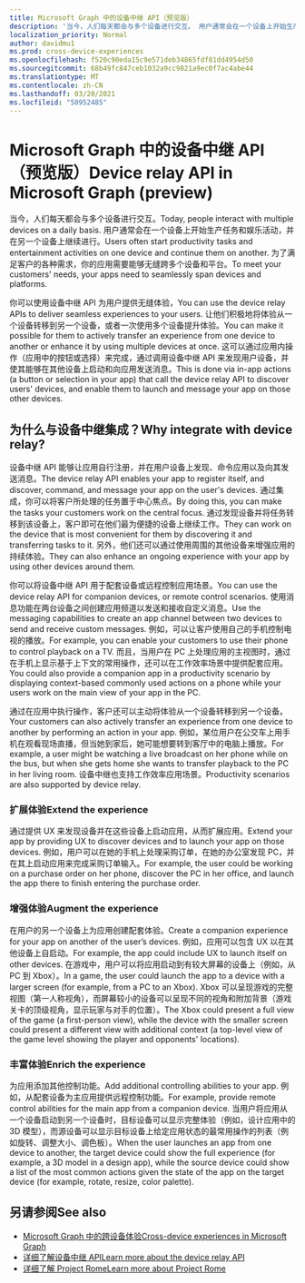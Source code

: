 ```yaml
---
title: Microsoft Graph 中的设备中继 API（预览版）
description: '当今，人们每天都会与多个设备进行交互。 用户通常会在一个设备上开始生产任务和娱乐活动，并在另一个设备上继续进行。 为了满足客户的各种需求，你的应用需要能够无缝跨多个设备和平台。 '
localization_priority: Normal
author: davidmu1
ms.prod: cross-device-experiences
ms.openlocfilehash: f520c90eda15c9e571deb34865fdf81dd4954d50
ms.sourcegitcommit: 68b49fc847ceb1032a9cc9821a9ec0f7ac4abe44
ms.translationtype: MT
ms.contentlocale: zh-CN
ms.lasthandoff: 03/20/2021
ms.locfileid: "50952485"
---
```

# <a name="device-relay-api-in-microsoft-graph-preview"></a><span data-ttu-id="b8fa4-105">Microsoft Graph 中的设备中继 API（预览版）</span><span class="sxs-lookup"><span data-stu-id="b8fa4-105">Device relay API in Microsoft Graph (preview)</span></span>

<span data-ttu-id="b8fa4-106">当今，人们每天都会与多个设备进行交互。</span><span class="sxs-lookup"><span data-stu-id="b8fa4-106">Today, people interact with multiple devices on a daily basis.</span></span> <span data-ttu-id="b8fa4-107">用户通常会在一个设备上开始生产任务和娱乐活动，并在另一个设备上继续进行。</span><span class="sxs-lookup"><span data-stu-id="b8fa4-107">Users often start productivity tasks and entertainment activities on one device and continue them on another.</span></span> <span data-ttu-id="b8fa4-108">为了满足客户的各种需求，你的应用需要能够无缝跨多个设备和平台。</span><span class="sxs-lookup"><span data-stu-id="b8fa4-108">To meet your customers' needs, your apps need to seamlessly span devices and platforms.</span></span> 

<span data-ttu-id="b8fa4-109">你可以使用设备中继 API 为用户提供无缝体验，</span><span class="sxs-lookup"><span data-stu-id="b8fa4-109">You can use the device relay APIs to deliver seamless experiences to your users.</span></span> <span data-ttu-id="b8fa4-110">让他们积极地将体验从一个设备转移到另一个设备，或者一次使用多个设备提升体验。</span><span class="sxs-lookup"><span data-stu-id="b8fa4-110">You can make it possible for them to actively transfer an experience from one device to another or enhance it by using multiple devices at once.</span></span> <span data-ttu-id="b8fa4-111">这可以通过应用内操作（应用中的按钮或选择）来完成，通过调用设备中继 API 来发现用户设备，并使其能够在其他设备上启动和向应用发送消息。</span><span class="sxs-lookup"><span data-stu-id="b8fa4-111">This is done via in-app actions (a button or selection in your app) that call the device relay API to discover users' devices, and enable them to launch and message your app on those other devices.</span></span>

## <a name="why-integrate-with-device-relay"></a><span data-ttu-id="b8fa4-112">为什么与设备中继集成？</span><span class="sxs-lookup"><span data-stu-id="b8fa4-112">Why integrate with device relay?</span></span>

<span data-ttu-id="b8fa4-113">设备中继 API 能够让应用自行注册，并在用户设备上发现、命令应用以及向其发送消息。</span><span class="sxs-lookup"><span data-stu-id="b8fa4-113">The device relay API enables your app to register itself, and discover, command, and message your app on the user's devices.</span></span> <span data-ttu-id="b8fa4-114">通过集成，你可以将客户所处理的任务置于中心焦点。</span><span class="sxs-lookup"><span data-stu-id="b8fa4-114">By doing this, you can make the tasks your customers work on the central focus.</span></span> <span data-ttu-id="b8fa4-115">通过发现设备并将任务转移到该设备上，客户即可在他们最为便捷的设备上继续工作。</span><span class="sxs-lookup"><span data-stu-id="b8fa4-115">They can work on the device that is most convenient for them by discovering it and transferring tasks to it.</span></span> <span data-ttu-id="b8fa4-116">另外，他们还可以通过使用周围的其他设备来增强应用的持续体验。</span><span class="sxs-lookup"><span data-stu-id="b8fa4-116">They can also enhance an ongoing experience with your app by using other devices around them.</span></span>

<span data-ttu-id="b8fa4-117">你可以将设备中继 API 用于配套设备或远程控制应用场景。</span><span class="sxs-lookup"><span data-stu-id="b8fa4-117">You can use the device relay API for companion devices, or remote control scenarios.</span></span> <span data-ttu-id="b8fa4-118">使用消息功能在两台设备之间创建应用频道以发送和接收自定义消息。</span><span class="sxs-lookup"><span data-stu-id="b8fa4-118">Use the messaging capabilities to create an app channel between two devices to send and receive custom messages.</span></span> <span data-ttu-id="b8fa4-119">例如，可以让客户使用自己的手机控制电视的播放。</span><span class="sxs-lookup"><span data-stu-id="b8fa4-119">For example, you can enable your customers to use their phone to control playback on a TV.</span></span> <span data-ttu-id="b8fa4-120">而且，当用户在 PC 上处理应用的主视图时，通过在手机上显示基于上下文的常用操作，还可以在工作效率场景中提供配套应用。</span><span class="sxs-lookup"><span data-stu-id="b8fa4-120">You could also provide a companion app in a productivity scenario by displaying context-based commonly used actions on a phone while your users work on the main view of your app in the PC.</span></span>

<span data-ttu-id="b8fa4-121">通过在应用中执行操作，客户还可以主动将体验从一个设备转移到另一个设备。</span><span class="sxs-lookup"><span data-stu-id="b8fa4-121">Your customers can also actively transfer an experience from one device to another by performing an action in your app.</span></span> <span data-ttu-id="b8fa4-122">例如，某位用户在公交车上用手机在观看现场直播，但当她到家后，她可能想要转到客厅中的电脑上播放。</span><span class="sxs-lookup"><span data-stu-id="b8fa4-122">For example, a user might be watching a live broadcast on her phone while on the bus, but when she gets home she wants to transfer playback to the PC in her living room.</span></span> <span data-ttu-id="b8fa4-123">设备中继也支持工作效率应用场景。</span><span class="sxs-lookup"><span data-stu-id="b8fa4-123">Productivity scenarios are also supported by device relay.</span></span> 

### <a name="extend-the-experience"></a><span data-ttu-id="b8fa4-124">扩展体验</span><span class="sxs-lookup"><span data-stu-id="b8fa4-124">Extend the experience</span></span>

<span data-ttu-id="b8fa4-125">通过提供 UX 来发现设备并在这些设备上启动应用，从而扩展应用。</span><span class="sxs-lookup"><span data-stu-id="b8fa4-125">Extend your app by providing UX to discover devices and to launch your app on those devices.</span></span> <span data-ttu-id="b8fa4-126">例如，用户可以在她的手机上处理采购订单，在她的办公室发现 PC，并在其上启动应用来完成采购订单输入。</span><span class="sxs-lookup"><span data-stu-id="b8fa4-126">For example, the user could be working on a purchase order on her phone, discover the PC in her office, and launch the app there to finish entering the purchase order.</span></span>  

### <a name="augment-the-experience"></a><span data-ttu-id="b8fa4-127">增强体验</span><span class="sxs-lookup"><span data-stu-id="b8fa4-127">Augment the experience</span></span>

<span data-ttu-id="b8fa4-128">在用户的另一个设备上为应用创建配套体验。</span><span class="sxs-lookup"><span data-stu-id="b8fa4-128">Create a companion experience for your app on another of the user’s devices.</span></span> <span data-ttu-id="b8fa4-129">例如，应用可以包含 UX 以在其他设备上自启动。</span><span class="sxs-lookup"><span data-stu-id="b8fa4-129">For example, the app could include UX to launch itself on other devices.</span></span> <span data-ttu-id="b8fa4-130">在游戏中，用户可以将应用启动到有较大屏幕的设备上（例如，从 PC 到 Xbox）。</span><span class="sxs-lookup"><span data-stu-id="b8fa4-130">In a game, the user could launch the app to a device with a larger screen (for example, from a PC to an Xbox).</span></span> <span data-ttu-id="b8fa4-131">Xbox 可以呈现游戏的完整视图（第一人称视角），而屏幕较小的设备可以呈现不同的视角和附加背景（游戏关卡的顶级视角，显示玩家与对手的位置）。</span><span class="sxs-lookup"><span data-stu-id="b8fa4-131">The Xbox could present a full view of the game (a first-person view), while the device with the smaller screen could present a different view with additional context (a top-level view of the game level showing the player and opponents' locations).</span></span>  

### <a name="enrich-the-experience"></a><span data-ttu-id="b8fa4-132">丰富体验</span><span class="sxs-lookup"><span data-stu-id="b8fa4-132">Enrich the experience</span></span>

<span data-ttu-id="b8fa4-133">为应用添加其他控制功能。</span><span class="sxs-lookup"><span data-stu-id="b8fa4-133">Add additional controlling abilities to your app.</span></span> <span data-ttu-id="b8fa4-134">例如，从配套设备为主应用提供远程控制功能。</span><span class="sxs-lookup"><span data-stu-id="b8fa4-134">For example, provide remote control abilities for the main app from a companion device.</span></span> <span data-ttu-id="b8fa4-135">当用户将应用从一个设备启动到另一个设备时，目标设备可以显示完整体验（例如，设计应用中的 3D 模型），而源设备可以显示目标设备上给定应用状态的最常用操作的列表（例如旋转、调整大小、调色板）。</span><span class="sxs-lookup"><span data-stu-id="b8fa4-135">When the user launches an app from one device to another, the target device could show the full experience (for example, a 3D model in a design app), while the source device could show a list of the most common actions given the state of the app on the target device (for example, rotate, resize, color palette).</span></span>

## <a name="see-also"></a><span data-ttu-id="b8fa4-136">另请参阅</span><span class="sxs-lookup"><span data-stu-id="b8fa4-136">See also</span></span>

- [<span data-ttu-id="b8fa4-137">Microsoft Graph 中的跨设备体验</span><span class="sxs-lookup"><span data-stu-id="b8fa4-137">Cross-device experiences in Microsoft Graph</span></span>](cross-device-concept-overview.md)
- [<span data-ttu-id="b8fa4-138">详细了解设备中继 API</span><span class="sxs-lookup"><span data-stu-id="b8fa4-138">Learn more about the device relay API</span></span>](/graph/api/resources/project-rome-overview?view=graph-rest-beta)
- [<span data-ttu-id="b8fa4-139">详细了解 Project Rome</span><span class="sxs-lookup"><span data-stu-id="b8fa4-139">Learn more about Project Rome</span></span>](/windows/project-rome/)